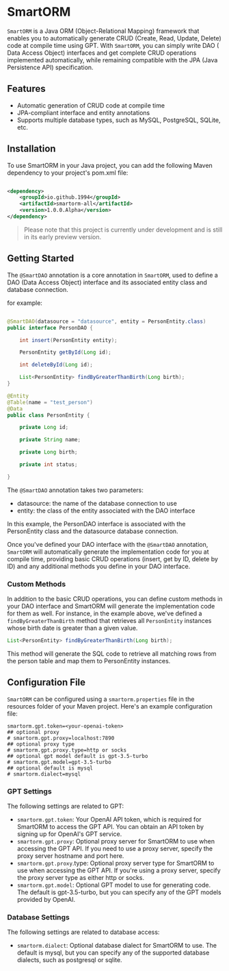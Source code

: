 # SmartORM

`SmartORM` is a Java ORM (Object-Relational Mapping) framework that enables you to automatically generate CRUD (Create,
Read, Update, Delete) code at compile time using GPT. With `SmartORM`, you can simply write DAO (
Data Access Object) interfaces and get complete CRUD operations implemented automatically, while remaining compatible
with the JPA (Java Persistence API) specification.

## Features

- Automatic generation of CRUD code at compile time
- JPA-compliant interface and entity annotations
- Supports multiple database types, such as MySQL, PostgreSQL, SQLite, etc.

## Installation

To use SmartORM in your Java project, you can add the following Maven dependency to your project's pom.xml file:

```xml

<dependency>
    <groupId>io.github.1994</groupId>
    <artifactId>smartorm-all</artifactId>
    <version>1.0.0.Alpha</version>
</dependency>
```

> Please note that this project is currently under development and is still in its early preview version.

## Getting Started

The `@SmartDAO` annotation is a core annotation in `SmartORM`, used to define a DAO (Data Access Object) interface and
its
associated entity class and database connection.

for example:

```java

@SmartDAO(datasource = "datasource", entity = PersonEntity.class)
public interface PersonDAO {

    int insert(PersonEntity entity);

    PersonEntity getById(Long id);

    int deleteById(Long id);

    List<PersonEntity> findByGreaterThanBirth(Long birth);
}

@Entity
@Table(name = "test_person")
@Data
public class PersonEntity {

    private Long id;

    private String name;

    private Long birth;

    private int status;

}

```

The `@SmartDAO` annotation takes two parameters:

- datasource: the name of the database connection to use
- entity: the class of the entity associated with the DAO interface

In this example, the PersonDAO interface is associated with the PersonEntity class and the datasource database
connection.

Once you've defined your DAO interface with the `@SmartDAO` annotation, `SmartORM` will automatically generate the
implementation code for you at compile time, providing basic CRUD operations (insert, get by ID, delete by ID) and any
additional methods you define in your DAO interface.

### Custom Methods

In addition to the basic CRUD operations, you can define custom methods in your DAO interface and SmartORM will generate
the implementation code for them as well. For instance, in the example above, we've defined a `findByGreaterThanBirth`
method that retrieves all `PersonEntity` instances whose birth date is greater than a given value.

```java
List<PersonEntity> findByGreaterThanBirth(Long birth);
```

This method will generate the SQL code to retrieve all matching rows from the person table and map them to PersonEntity
instances.

## Configuration File

`SmartORM` can be configured using a `smartorm.properties` file in the resources folder of your Maven project. Here's an
example configuration file:

```properties
smartorm.gpt.token=<your-openai-token>
## optional proxy
# smartorm.gpt.proxy=localhost:7890
## optional proxy type
# smartorm.gpt.proxy.type=http or socks
## optional gpt model default is gpt-3.5-turbo
# smartorm.gpt.model=gpt-3.5-turbo
## optional default is mysql
# smartorm.dialect=mysql
```

### GPT Settings

The following settings are related to GPT:

- `smartorm.gpt.token`: Your OpenAI API token, which is required for SmartORM to access the GPT API. You can obtain an API
  token by signing up for OpenAI's GPT service.
- `smartorm.gpt.proxy`: Optional proxy server for SmartORM to use when accessing the GPT API. If you need to use a proxy
  server, specify the proxy server hostname and port here.
- `smartorm.gpt.proxy`.type: Optional proxy server type for SmartORM to use when accessing the GPT API. If you're using a
  proxy server, specify the proxy server type as either http or socks.
- `smartorm.gpt.model`: Optional GPT model to use for generating code. The default is gpt-3.5-turbo, but you can specify
  any
  of the GPT models provided by OpenAI.

### Database Settings

The following settings are related to database access:

- `smartorm.dialect`: Optional database dialect for SmartORM to use. The default is mysql, but you can specify any of the
  supported database dialects, such as postgresql or sqlite.

